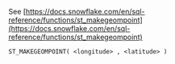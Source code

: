 See [https://docs.snowflake.com/en/sql-reference/functions/st_makegeompoint](https://docs.snowflake.com/en/sql-reference/functions/st_makegeompoint)
```
ST_MAKEGEOMPOINT( <longitude> , <latitude> )
```
